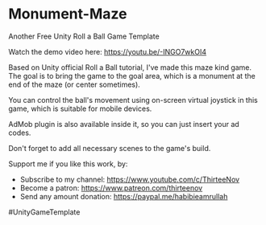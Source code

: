 # Monument-Maze
Another Free Unity Roll a Ball Game Template

Watch the demo video here: https://youtu.be/-INGO7wkOI4

Based on Unity official Roll a Ball tutorial, I've made this maze kind game. The goal is to bring the game to the goal area, which is a monument at the end of the maze (or center sometimes).

You can control the ball's movement using on-screen virtual joystick in this game, which is suitable for mobile devices.

AdMob plugin is also available inside it, so you can just insert your ad codes.

Don't forget to add all necessary scenes to the game's build.

Support me if you like this work, by:
- Subscribe to my channel: https://www.youtube.com/c/ThirteeNov
- Become a patron: https://www.patreon.com/thirteenov
- Send any amount donation: https://paypal.me/habibieamrullah

#UnityGameTemplate
